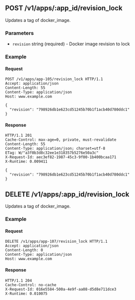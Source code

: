 ## POST /v1/apps/:app_id/revision_lock
Updates a tag of docker_image.

### Parameters
* `revision` string (required) - Docker image revision to lock

### Example

#### Request
```
POST /v1/apps/app-105/revision_lock HTTP/1.1
Accept: application/json
Content-Length: 55
Content-Type: application/json
Host: www.example.com

{
  "revision": "798926db1e623cd51245b70b1f1acb40d780ddc1"
}
```

#### Response
```
HTTP/1.1 201
Cache-Control: max-age=0, private, must-revalidate
Content-Length: 55
Content-Type: application/json; charset=utf-8
ETag: W/"a3f0b3d8c32ee1e318357b5276e50a3c"
X-Request-Id: aec3ef82-1987-45c3-9f00-1b400bcaa171
X-Runtime: 0.009411

{
  "revision": "798926db1e623cd51245b70b1f1acb40d780ddc1"
}
```

## DELETE /v1/apps/:app_id/revision_lock
Updates a tag of docker_image.

### Example

#### Request
```
DELETE /v1/apps/app-107/revision_lock HTTP/1.1
Accept: application/json
Content-Length: 0
Content-Type: application/json
Host: www.example.com
```

#### Response
```
HTTP/1.1 204
Cache-Control: no-cache
X-Request-Id: 016e5584-500a-4e9f-aa08-d5d8e711dce3
X-Runtime: 0.010075
```
